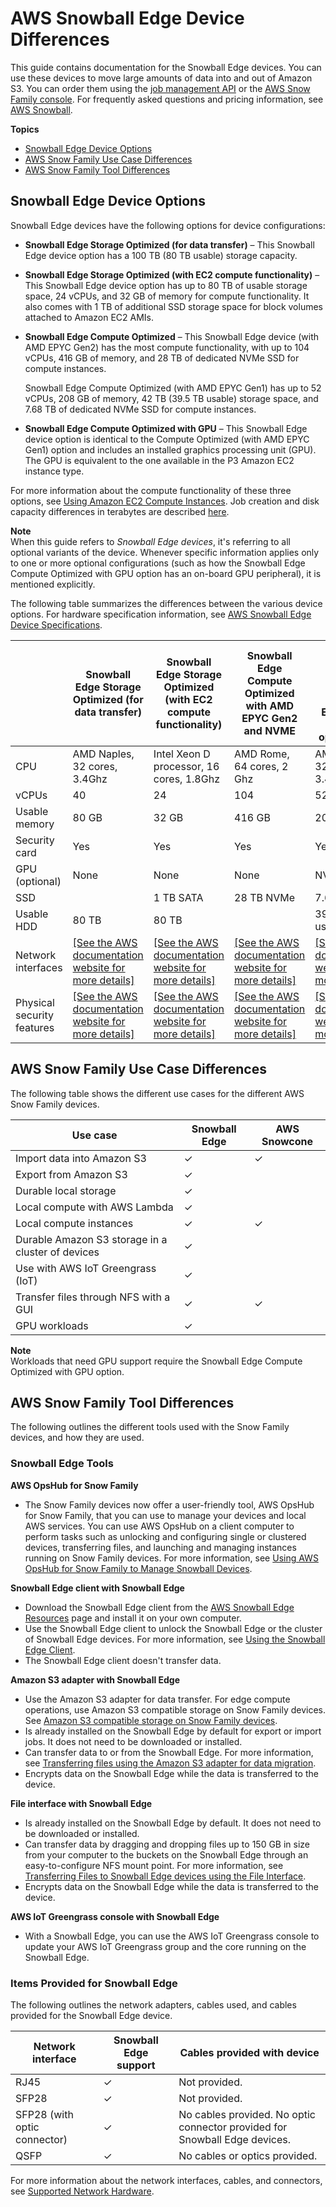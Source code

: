 # AWS Snowball Edge Device Differences<a name="device-differences"></a>

This guide contains documentation for the Snowball Edge devices\. You can use these devices to move large amounts of data into and out of Amazon S3\. You can order them using the [job management API](https://docs.aws.amazon.com/snowball/latest/api-reference/api-reference.html) or the [AWS Snow Family console](https://console.aws.amazon.com/importexport)\. For frequently asked questions and pricing information, see [AWS Snowball](https://aws.amazon.com/snowball-edge)\.

**Topics**
+ [Snowball Edge Device Options](#device-options)
+ [AWS Snow Family Use Case Differences](#usecase-differences)
+ [AWS Snow Family Tool Differences](#tool-differences)

## Snowball Edge Device Options<a name="device-options"></a>

Snowball Edge devices have the following options for device configurations:
+ **Snowball Edge Storage Optimized \(for data transfer\)** – This Snowball Edge device option has a 100 TB \(80 TB usable\) storage capacity\. 
+ **Snowball Edge Storage Optimized \(with EC2 compute functionality\)** – This Snowball Edge device option has up to 80 TB of usable storage space, 24 vCPUs, and 32 GB of memory for compute functionality\. It also comes with 1 TB of additional SSD storage space for block volumes attached to Amazon EC2 AMIs\.
+ **Snowball Edge Compute Optimized** – This Snowball Edge device \(with AMD EPYC Gen2\) has the most compute functionality, with up to 104 vCPUs, 416 GB of memory, and 28 TB of dedicated NVMe SSD for compute instances\.

  Snowball Edge Compute Optimized \(with AMD EPYC Gen1\) has up to 52 vCPUs, 208 GB of memory, 42 TB \(39\.5 TB usable\) storage space, and 7\.68 TB of dedicated NVMe SSD for compute instances\.
+ **Snowball Edge Compute Optimized with GPU** – This Snowball Edge device option is identical to the Compute Optimized \(with AMD EPYC Gen1\) option and includes an installed graphics processing unit \(GPU\)\. The GPU is equivalent to the one available in the P3 Amazon EC2 instance type\.

For more information about the compute functionality of these three options, see [Using Amazon EC2 Compute Instances](using-ec2.md)\. Job creation and disk capacity differences in terabytes are described [here](https://docs.aws.amazon.com/snowball/latest/api-reference/API_CreateJob.html)\. 

**Note**  
When this guide refers to *Snowball Edge devices*, it's referring to all optional variants of the device\. Whenever specific information applies only to one or more optional configurations \(such as how the Snowball Edge Compute Optimized with GPU option has an on\-board GPU peripheral\), it is mentioned explicitly\.

The following table summarizes the differences between the various device options\. For hardware specification information, see [AWS Snowball Edge Device Specifications](sbe-specifications.md)\.


|  | Snowball Edge Storage Optimized \(for data transfer\) | Snowball Edge Storage Optimized \(with EC2 compute functionality\) | Snowball Edge Compute Optimized with AMD EPYC Gen2 and NVME | Snowball Edge Compute Optimized with AMD EPYC Gen1, HDD, and optional GPU | 
| --- | --- | --- | --- | --- | 
| CPU | AMD Naples, 32 cores, 3\.4Ghz | Intel Xeon D processor, 16 cores, 1\.8Ghz | AMD Rome, 64 cores, 2 Ghz | AMD Naples, 32 cores, 3\.4Ghz | 
| vCPUs | 40 | 24 | 104 | 52 | 
| Usable memory | 80 GB | 32 GB | 416 GB | 208 GB | 
| Security card | Yes | Yes | Yes | Yes | 
| GPU \(optional\) | None | None | None | NVidia V100 | 
| SSD |  | 1 TB SATA | 28 TB NVMe | 7\.68 TB NVMe | 
| Usable HDD | 80 TB | 80 TB |  | 39\.5 TB usable | 
| Network interfaces |  [\[See the AWS documentation website for more details\]](http://docs.aws.amazon.com/snowball/latest/developer-guide/device-differences.html)  |  [\[See the AWS documentation website for more details\]](http://docs.aws.amazon.com/snowball/latest/developer-guide/device-differences.html)  |  [\[See the AWS documentation website for more details\]](http://docs.aws.amazon.com/snowball/latest/developer-guide/device-differences.html)  |  [\[See the AWS documentation website for more details\]](http://docs.aws.amazon.com/snowball/latest/developer-guide/device-differences.html)  | 
| Physical security features |  [\[See the AWS documentation website for more details\]](http://docs.aws.amazon.com/snowball/latest/developer-guide/device-differences.html)  |  [\[See the AWS documentation website for more details\]](http://docs.aws.amazon.com/snowball/latest/developer-guide/device-differences.html)  |  [\[See the AWS documentation website for more details\]](http://docs.aws.amazon.com/snowball/latest/developer-guide/device-differences.html)  |  [\[See the AWS documentation website for more details\]](http://docs.aws.amazon.com/snowball/latest/developer-guide/device-differences.html)  | 

## AWS Snow Family Use Case Differences<a name="usecase-differences"></a>

The following table shows the different use cases for the different AWS Snow Family devices\.


| Use case | Snowball Edge | AWS Snowcone | 
| --- | --- | --- | 
| Import data into Amazon S3 | ✓ | ✓ | 
| Export from Amazon S3 | ✓ |  | 
| Durable local storage | ✓ |  | 
| Local compute with AWS Lambda | ✓ |  | 
| Local compute instances | ✓ | ✓ | 
| Durable Amazon S3 storage in a cluster of devices | ✓ |  | 
| Use with AWS IoT Greengrass \(IoT\) | ✓ |  | 
| Transfer files through NFS with a GUI | ✓ | ✓ | 
| GPU workloads | ✓ |  | 

**Note**  
Workloads that need GPU support require the Snowball Edge Compute Optimized with GPU option\.

## AWS Snow Family Tool Differences<a name="tool-differences"></a>

The following outlines the different tools used with the Snow Family devices, and how they are used\.

### Snowball Edge Tools<a name="tool-differences-edge"></a>

**AWS OpsHub for Snow Family**
+ The Snow Family devices now offer a user\-friendly tool, AWS OpsHub for Snow Family, that you can use to manage your devices and local AWS services\. You can use AWS OpsHub on a client computer to perform tasks such as unlocking and configuring single or clustered devices, transferring files, and launching and managing instances running on Snow Family devices\. For more information, see [Using AWS OpsHub for Snow Family to Manage Snowball Devices](https://docs.aws.amazon.com/snowball/latest/developer-guide/aws-opshub.html)\.

**Snowball Edge client with Snowball Edge**
+ Download the Snowball Edge client from the [AWS Snowball Edge Resources](http://aws.amazon.com/snowball-edge/resources/) page and install it on your own computer\.
+ Use the Snowball Edge client to unlock the Snowball Edge or the cluster of Snowball Edge devices\. For more information, see [Using the Snowball Edge Client](using-client.md)\.
+ The Snowball Edge client doesn't transfer data\.

**Amazon S3 adapter with Snowball Edge**
+ Use the Amazon S3 adapter for data transfer\. For edge compute operations, use Amazon S3 compatible storage on Snow Family devices\. See [Amazon S3 compatible storage on Snow Family devices](https://docs.aws.amazon.com/snowball/latest/developer-guide/s3compatible-on-snow.html)\.
+ Is already installed on the Snowball Edge by default for export or import jobs\. It does not need to be downloaded or installed\.
+ Can transfer data to or from the Snowball Edge\. For more information, see [Transferring files using the Amazon S3 adapter for data migration](using-adapter.md)\.
+ Encrypts data on the Snowball Edge while the data is transferred to the device\.

**File interface with Snowball Edge**
+ Is already installed on the Snowball Edge by default\. It does not need to be downloaded or installed\.
+ Can transfer data by dragging and dropping files up to 150 GB in size from your computer to the buckets on the Snowball Edge through an easy\-to\-configure NFS mount point\. For more information, see [Transferring Files to Snowball Edge devices using the File Interface](using-fileinterface.md)\.
+ Encrypts data on the Snowball Edge while the data is transferred to the device\.

**AWS IoT Greengrass console with Snowball Edge**
+ With a Snowball Edge, you can use the AWS IoT Greengrass console to update your AWS IoT Greengrass group and the core running on the Snowball Edge\.

### Items Provided for Snowball Edge<a name="network-differences"></a>

The following outlines the network adapters, cables used, and cables provided for the Snowball Edge device\.


| Network interface | Snowball Edge support | Cables provided with device | 
| --- | --- | --- | 
| RJ45 | ✓ | Not provided\. | 
| SFP28 | ✓ | Not provided\. | 
| SFP28 \(with optic connector\) | ✓ | No cables provided\. No optic connector provided for Snowball Edge devices\.  | 
| QSFP | ✓ | No cables or optics provided\. | 

For more information about the network interfaces, cables, and connectors, see [Supported Network Hardware](sbe-specifications.md#sbe-network-hardware)\.